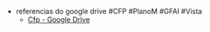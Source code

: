 - referencias  do google drive  #CFP #PlanoM #GFAI  #Vista 
	- [Cfp - Google Drive](https://drive.google.com/drive/u/0/folders/1-3jkKU63n6-Pxh8vTYz1U6IR2-dGVU5Z)
